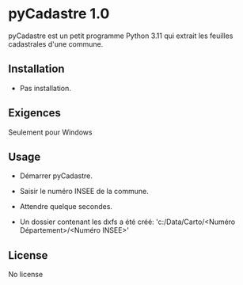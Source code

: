 # pyCadastre 1.0

pyCadastre est un petit programme Python 3.11 qui extrait les feuilles cadastrales d'une commune.



## Installation

   - Pas installation.

## Exigences

  Seulement pour Windows


## Usage

  - Démarrer pyCadastre.

  - Saisir le numéro INSEE de la commune.

  - Attendre quelque secondes.

  - Un dossier contenant les dxfs a été créé: 'c:/Data/Carto/<Numéro Département>/<Numéro INSEE>'


## License

  No license
